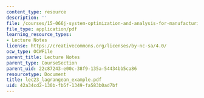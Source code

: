```yaml
---
content_type: resource
description: ''
file: /courses/15-066j-system-optimization-and-analysis-for-manufacturing-summer-2003/42a34cd2130bfb5f1349fa583b0ad7bf_lec23_lagrangean_example.pdf
file_type: application/pdf
learning_resource_types:
- Lecture Notes
license: https://creativecommons.org/licenses/by-nc-sa/4.0/
ocw_type: OCWFile
parent_title: Lecture Notes
parent_type: CourseSection
parent_uid: 22c87243-e00c-38f9-135a-54434bb5ca86
resourcetype: Document
title: lec23_lagrangean_example.pdf
uid: 42a34cd2-130b-fb5f-1349-fa583b0ad7bf
---
```

